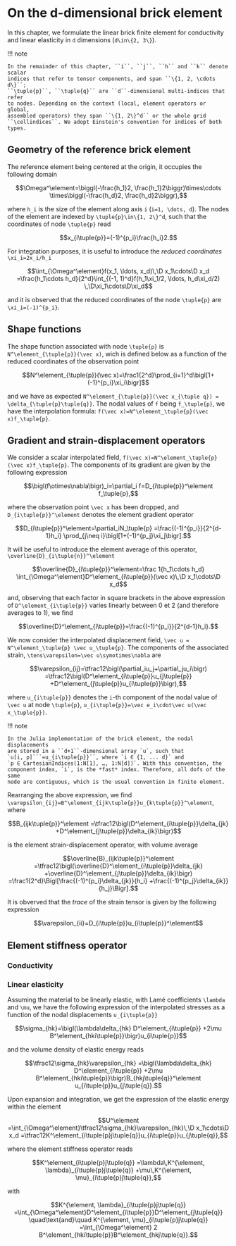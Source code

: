 # On the d-dimensional brick element

In this chapter, we formulate the linear brick finite element for conductivity
and linear elasticity in ``d`` dimensions (``d\in\{2, 3\}``).

!!! note

    In the remainder of this chapter, ``i``, ``j``, ``h`` and ``k`` denote scalar
	indices that refer to tensor components, and span ``\{1, 2, \cdots d\}``;
	``\tuple{p}``, ``\tuple{q}`` are ``d``-dimensional multi-indices that refer
	to nodes. Depending on the context (local, element operators or global,
	assembled operators) they span ``\{1, 2\}^d`` or the whole grid
	``\cellindices``. We adopt Einstein's convention for indices of both types.

## Geometry of the reference brick element

The reference element being centered at the origin, it occupies the following
domain

```math
\Omega^\element=\biggl(-\frac{h_1}2, \frac{h_1}2\biggr)\times\cdots
\times\biggl(-\frac{h_d}2, \frac{h_d}2\biggr),
```

where ``h_i`` is the size of the element along axis ``i`` (``i=1, \dots,
d``). The nodes of the element are indexed by ``\tuple{p}\in\{1, 2\}^d``, such
that the coordinates of node ``\tuple{p}`` read

```math
x_{i\tuple{p}}=(-1)^{p_i}\frac{h_i}2.
```

For integration purposes, it is useful to introduce the *reduced coordinates*
``\xi_i=2x_i/h_i``

```math
\int_{\Omega^\element}f(x_1, \ldots, x_d)\,\D x_1\cdots\D x_d
=\frac{h_1\cdots h_d}{2^d}\int_{(-1, 1)^d}f(h_1\xi_1/2, \ldots, h_d\xi_d/2)
\,\D\xi_1\cdots\D\xi_d
```

and it is observed that the reduced coordinates of the node ``\tuple{p}`` are
``\xi_i=(-1)^{p_i}``.

## Shape functions

The shape function associated with node ``\tuple{p}`` is
``N^\element_{\tuple{p}}(\vec x)``, wich is defined below as a function of the
reduced coordinates of the observation point

```math
N^\element_{\tuple{p}}(\vec x)=\frac1{2^d}\prod_{i=1}^d\bigl[1+(-1)^{p_i}\xi_i\bigr]
```

and we have as expected ``N^\element_{\tuple{p}}(\vec x_{\tuple q}) =
\delta_{\tuple{p}\tuple{q}}``. The nodal values of ``f`` being ``f_\tuple{p}``,
we have the interpolation formula: ``f(\vec x)=N^\element_\tuple{p}(\vec
x)f_\tuple{p}``.

## Gradient and strain-displacement operators

We consider a scalar interpolated field, ``f(\vec x)=N^\element_\tuple{p}(\vec
x)f_\tuple{p}``. The components of its gradient are given by the following
expression

```math
\bigl(f\otimes\nabla\bigr)_i=\partial_i f=D_{i\tuple{p}}^\element f_\tuple{p},
```

where the observation point ``\vec x`` has been dropped, and
``D_{i\tuple{p}}^\element`` denotes the element gradient operator

```math
D_{i\tuple{p}}^\element=\partial_iN_\tuple{p}
=\frac{(-1)^{p_i}}{2^{d-1}h_i}
\prod_{j\neq i}\bigl[1+(-1)^{p_j}\xi_j\bigr].
```

It will be useful to introduce the element average of this operator,
``\overline{D}_{i\tuple{n}}^\element``

```math
\overline{D}_{i\tuple{p}}^\element=\frac 1{h_1\cdots h_d}
\int_{\Omega^\element}D^\element_{i\tuple{p}}(\vec x)\,\D x_1\cdots\D x_d
```

and, observing that each factor in square brackets in the above expression of
``D^\element_{i\tuple{p}}`` varies linearly between 0 et 2 (and therefore
averages to 1), we find

```math
\overline{D}^\element_{i\tuple{p}}=\frac{(-1)^{p_i}}{2^{d-1}h_i}.
```

We now consider the interpolated displacement field, ``\vec u =
N^\element_\tuple{p} \vec u_\tuple{p}``. The components of the associated
strain, ``\tens\varepsilon=\vec u\symotimes\nabla`` are

```math
\varepsilon_{ij}=\tfrac12\bigl(\partial_iu_j+\partial_ju_i\bigr)
=\tfrac12\bigl(D^\element_{i\tuple{p}}u_{j\tuple{p}}
+D^\element_{j\tuple{p}}u_{i\tuple{p}}\bigr),
```

where ``u_{i\tuple{p}}`` denotes the ``i``-th component of the nodal value of
``\vec u`` at node ``\tuple{p}``, ``u_{i\tuple{p}}=\vec e_i\cdot\vec u(\vec
x_\tuple{p})``.

!!! note

    In the Julia implementation of the brick element, the nodal displacements
	are stored in a ``d+1``-dimensional array `u`, such that
	`u[i, p]```=u_{i\tuple{p}}``, where `i ∈ {1, ... d}` and
	`p ∈ CartesianIndices(1:N[1], …, 1:N[d])`. With this convention, the
	component index, `i`, is the *fast* index. Therefore, all dofs of the same
	node are contiguous, which is the usual convention in finite element.

Rearranging the above expression, we find
``\varepsilon_{ij}=B^\element_{ijk\tuple{p}}u_{k\tuple{p}}^\element``, where

```math
B_{ijk\tuple{p}}^\element
=\tfrac12\bigl(D^\element_{i\tuple{p}}\delta_{jk}
+D^\element_{j\tuple{p}}\delta_{ik}\bigr)
```

is the element strain-displacement operator, with volume average

```math
\overline{B}_{ijk\tuple{p}}^\element
=\tfrac12\bigl(\overline{D}^\element_{i\tuple{p}}\delta_{jk}
+\overline{D}^\element_{j\tuple{p}}\delta_{ik}\bigr)
=\frac1{2^d}\Bigl[\frac{(-1)^{p_i}\delta_{jk}}{h_i}
+\frac{(-1)^{p_j}\delta_{ik}}{h_j}\Bigr].
```

It is obverved that the *trace* of the strain tensor is given by the following
expression

```math
\varepsilon_{ii}=D_{i\tuple{p}}u_{i\tuple{p}}^\element
```

## Element stiffness operator

### Conductivity

### Linear elasticity

Assuming the material to be linearly elastic, with Lamé coefficients ``\lambda``
and ``\mu``, we have the following expression of the interpolated stresses as a
function of the nodal displacements ``u_{i\tuple{p}}``

```math
\sigma_{hk}=\bigl(\lambda\delta_{hk} D^\element_{i\tuple{p}}
+2\mu B^\element_{hki\tuple{p}}\bigr)u_{i\tuple{p}}
```

and the volume density of elastic energy reads

```math
\tfrac12\sigma_{hk}\varepsilon_{hk}
=\bigl(\lambda\delta_{hk} D^\element_{i\tuple{p}}
+2\mu B^\element_{hki\tuple{p}}\bigr)B_{hkj\tuple{q}}^\element
u_{i\tuple{p}}u_{j\tuple{q}}.
```

Upon expansion and integration, we get the expression of the elastic energy
within the element

```math
U^\element
=\int_{\Omega^\element}\tfrac12\sigma_{hk}\varepsilon_{hk}\,\D x_1\cdots\D x_d
=\tfrac12K^\element_{i\tuple{p}j\tuple{q}}u_{i\tuple{p}}u_{j\tuple{q}},
```

where the element stiffness operator reads

```math
K^\element_{i\tuple{p}j\tuple{q}}
=\lambda\,K^{\element, \lambda}_{i\tuple{p}j\tuple{q}}
+\mu\,K^{\element, \mu}_{i\tuple{p}j\tuple{q}},
```

with

```math
K^{\element, \lambda}_{i\tuple{p}j\tuple{q}}
=\int_{\Omega^\element}D^\element_{i\tuple{p}}D^\element_{j\tuple{q}}
\quad\text{and}\quad
K^{\element, \mu}_{i\tuple{p}j\tuple{q}}
=\int_{\Omega^\element} 2 B^\element_{hki\tuple{p}}B^\element_{hkj\tuple{q}}.
```
